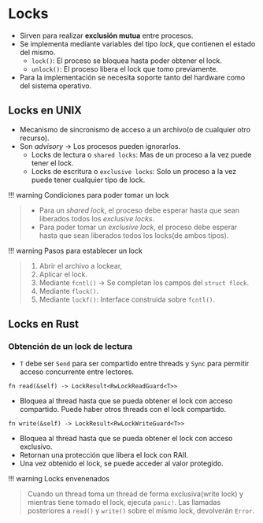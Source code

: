 # Locks
- Sirven para realizar **exclusión mutua** entre procesos.
- Se implementa mediante variables del tipo *lock*, que contienen el estado del mismo.
	- `lock()`: El proceso se bloquea hasta poder obtener el lock.
	- `unlock()`: El proceso libera el lock que tomo previamente.
- Para la implementación se necesita soporte tanto del hardware como del sistema operativo.

## Locks en UNIX
- Mecanismo de sincronismo de acceso a un archivo(o de cualquier otro recurso).
- Son *advisory* -> Los procesos pueden ignorarlos.
	- Locks de lectura o `shared locks`: Mas de un proceso a la vez puede tener el lock.
	- Locks de escritura o `exclusive locks`: Solo un proceso a la vez puede tener cualquier tipo de lock.


!!! warning Condiciones para poder tomar un lock
> - Para un *shared lock*, el proceso debe esperar hasta que sean liberados todos los *exclusive locks*.
> - Para poder tomar un *exclusive lock*, el proceso debe esperar hasta que sean liberados todos los locks(de ambos tipos).


!!! warning Pasos para establecer un lock
> 1. Abrir el archivo a lockear,
> 2. Aplicar el lock.
> 	1. Mediante `fcntl()` -> Se completan los campos del `struct flock`.
> 	2. Mediante `flock()`.
> 	3. Mediante `lockf()`: Interface construida sobre `fcntl()`.


## Locks en Rust

### Obtención de un lock de lectura
- `T` debe ser `Send` para ser compartido entre threads y `Sync` para permitir acceso concurrente entre lectores.
```
fn read(&self) -> LockResult<RwLockReadGuard<T>>
```

- Bloquea al thread hasta que se pueda obtener el lock con acceso compartido. Puede haber otros threads con el lock compartido.

```
fn write(&self) -> LockResult<RwLockWriteGuard<T>>
```

- Bloquea al thread hasta que se pueda obtener el lock con acceso exclusivo.
- Retornan una protección que libera el lock con RAII.
- Una vez obtenido el lock, se puede acceder al valor protegido.


!!! warning Locks envenenados
> Cuando un thread toma un thread de forma exclusiva(write lock) y mientras tiene tomado el lock, ejecuta `panic!`.
> Las llamadas posteriores a `read()` y `write()` sobre el mismo lock, devolverán `Error`.
